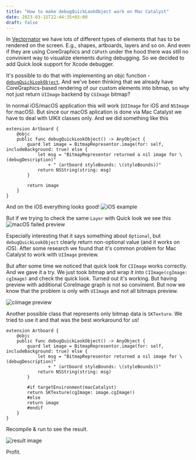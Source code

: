 ```yaml
---
title: "How to make debugQuickLookObject work on Mac Catalyst"
date: 2023-03-15T22:44:35+03:00
draft: false
---
```


In [Vectornator](https://vectornator.io/) we have lots of different types of elements that has to be rendered on the screen. E.g., shapes, artboards, layers and so on. And even if they are using CoreGraphics and `CGPath` under the hood there was still no convinient way to visualize elements during debugging. So we decided to add Quick look support for Xcode debugger. 

It's possible to do that with implementing an objc function - [`debugQuickLookObject`](https://developer.apple.com/library/archive/documentation/IDEs/Conceptual/CustomClassDisplay_in_QuickLook/CH01-quick_look_for_custom_objects/CH01-quick_look_for_custom_objects.html). And we've been thinking that we already have CoreGraphics-based rendering of our custom elements into bitmap, so why not just return `UIImage` backend by `CGImage` bitmap? 

In normal iOS/macOS application this will work (`UIImage` for iOS and `NSImage` for macOS). But since our macOS aplication is done via Mac Catalyst we have to deal with UIKit classes only. And we did something like this

```
extension Artboard {
    @objc
    public func debugQuickLookObject() -> AnyObject {
        guard let image = BitmapRepresentor.image(for: self, includeBackground: true) else {
            let msg = "BitmapRepresentor returned a nil image for \(debugDescription)"
                + " (artboard styleBounds: \(styleBounds))"
            return NSString(string: msg)
        }

        return image
    }
}
```

And on the iOS everything looks good!
![iOS example](../images/xcode-custom-quick-look/layer_preview.jpg)

But if we trying to check the same `Layer` with Quick look we see this
![macOS failed preview](../images/xcode-custom-quick-look/layer_failed_preview.png)

Especially interesting that it says something about `Optional`, but `debugQuickLookObject` clearly return non-optional value (and it works on iOS). After some research we found that it's common problem for Mac Catalyst to work with `UIImage` preview.

But after some time we noticed that quick look for `CIImage` works correctly. And we gave it a try. We just took bitmap and wrap it into `CIImage(cgImage: cgImage)` and check the quick look. Turned out it's working. But having preview with additional CoreImage graph is not so convinient. But now we know that the problem is only with `UIImage` and not all bitmaps preview.


![ciimage preview](../images/xcode-custom-quick-look/ciimage_preview.png)

Another possible class that represents only bitmap data is `SKTexture`. We tried to use it and that was the best workaround for us!

```
extension Artboard {
    @objc
    public func debugQuickLookObject() -> AnyObject {
        guard let image = BitmapRepresentor.image(for: self, includeBackground: true) else {
            let msg = "BitmapRepresentor returned a nil image for \(debugDescription)"
                + " (artboard styleBounds: \(styleBounds))"
            return NSString(string: msg)
        }

        #if targetEnvironment(macCatalyst)
        return SKTexture(cgImage: image.cgImage!)
        #else
        return image
        #endif
    }
}
```

Recompile & run to see the result.

![result image](../images/xcode-custom-quick-look/quick-look-result.png)

Profit.
